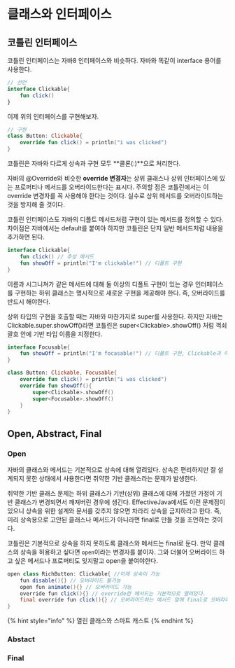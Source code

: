 # 클래스와 인터페이스

## 코틀린 인터페이스

코틀린 인터페이스는 자바8 인터페이스와 비슷하다. 자바와 똑같이 interface 용어를 사용한다.

```kotlin
// 선언
interface Clickable{
    fun click()
}
```

이제 위의 인터페이스를 구현해보자.

```kotlin
// 구현 
class Button: Clickable{
    override fun click() = println("i was clicked")
}
```

코틀린은 자바와 다르게 상속과 구현 모두 **콜론(:)**으로 처리한다.&#x20;

자바의 @Override와 비슷한 **override 변경자**는 상위 클래스나 상위 인터페이스에 있는 프로퍼티나 메서드를 오버라이드한다는 표시다. 주의할 점은 코틀린에서는 이 override 변경자를 꼭 사용해야 한다는 것이다. 실수로 상위 메서드를 오버라이드하는 것을 방지해 줄 것이다.&#x20;

코틀린 인터페이스도 자바의 디폴트 메서드처럼 구현이 있는 메서드를 정의할 수 있다. 차이점은 자바에서는 default를 붙여야 하지만 코틀린은 단지 일반 메서드처럼 내용을 추가하면 된다.&#x20;

```kotlin
interface Clickable{
    fun click() // 추상 메서드
    fun showOff = println("I'm clickable!") // 디폴트 구현
}
```

이름과 시그니쳐가 같은 메서드에 대해 둘 이상의 디폴트 구현이 있는 경우 인터페이스를 구현하는 하위 클래스는 명시적으로 새로운 구현을 제공해야 한다. 즉, 오버라이드를 반드시 해야한다.

상위 타입의 구현을 호출할 때는 자바와 마찬가지로 super를 사용한다. 하지만 자바는 Clickable.super.showOff()라면 코틀린은 super\<Clickable>.showOff() 처럼 꺽쇠 괄호 안에 기반 타입 이름을 지정한다.

```kotlin
interface Focusable{
    fun showOff = println("I'm focasable!") // 디폴트 구현, Clickable과 이름 시그니쳐가 같다.
}

class Button: Clickable, Focusable{
    override fun click() = println("i was clicked")
    override fun showOff(){
        super<Clickable>.showOff()
        super<Focusable>.showOff()
    }
}
```



## Open, Abstract, Final

### Open

자바의 클래스와 메서드는 기본적으로 상속에 대해 열려있다. 상속은 편리하지만 잘 설계되지 못한 상태에서 사용한다면 취약한 기반 클래스라는 문제가 발생한다.&#x20;

취약한 기반 클래스 문제는 하위 클래스가 기반(상위) 클래스에 대해 가졌던 가정이 기반 클래스가 변경되면서 깨져버린 경우에 생긴다. EffectiveJava에서도 이런 문제점이 있으니 상속을 위한 설계와 문서를 갖추지 않으면 차라리 상속을 금지하라고 한다. 즉, 미리 상속용으로 고안된 클래스나 메서드가 아니라면 final로 만들 것을 조언하는 것이다.&#x20;

코틀린은 기본적으로 상속을 하지 못하도록 클래스와 메서드는 final로 둔다. 만약 클래스의 상속을 허용하고 싶다면 `open`이라는 변경자를 붙이자. 그와 더불어 오버라이드 하고 싶은 메서드나 프로퍼티도 잊지말고 open을 붙여야한다.&#x20;

```java
open class RichButton: Clickable{ //이제 상속이 가능
    fun disable(){} // 오버라이드 불가능 
    open fun animate(){} // 오버라이드 가능 
    override fun click(){} // override한 메서드는 기본적으로 열려있다.
    final override fun click(){} // 오버라이드하는 메서드 앞에 final로 오버라이드를 금지
}
```

{% hint style="info" %}
열린 클래스와 스마트 캐스트
{% endhint %}



### Abstact

###

### Final &#x20;



